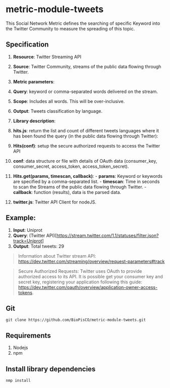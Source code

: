 # metric-module-tweets
This Social Network Metric defines the searching of specific Keyword into the Twitter Community to measure the spreading of this topic.


## Specification

1. **Resource**: Twitter Streaming API
2. **Source**:  Twitter Community, streams of the public data flowing through Twitter.
3. **Metric parameters**:
  1. **Query**: keyword or comma-separated words delivered on the stream.
  2. **Scope**: Includes all words. This will be over-inclusive.
  3. **Output**: Tweets classification by language.

4. **Library description**: 
  1. **hits.js**: return the list and count of different tweets languages where it has been found the query (in the public data flowing through Twitter):
  2. **Hits(conf)**: setup the secure authorized requests to access the Twitter API
  3. **conf**:  data structure or file with details of OAuth data (consumer_key, consumer_secret, access_token, access_token_secret).
  4. **Hits.get(params, timescan, callback)**:
    - **params**: Keyword or keywords are specified by a comma-separated list.
    - **timescan**: Time in seconds to scan the Streams of the public data flowing through Twitter.
    - **callback**: function (results),  data is the parsed data.
  5. **twitter.js**: Twitter API Client for nodeJS.


## Example:
1. **Input**: Uniprot
2. **Query**: (Twitter API)[https://stream.twitter.com/1.1/statuses/filter.json?track=Uniprot]
3. **Output**: Total tweets: 29

> Information about Twitter stream API: https://dev.twitter.com/streaming/overview/request-parameters#track

> Secure Authorized Requests: 
Twitter uses OAuth to provide authorized access to its API. It is possible get your consumer key and secret key, registering your application following this guide: https://dev.twitter.com/oauth/overview/application-owner-access-tokens.

## Git

```git clone https://github.com/BioPisCO/metric-module-tweets.git```

## Requirements

  1. Nodejs
  2. npm

## Install library dependencies
  ```nmp install```


